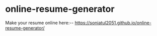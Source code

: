 # online-resume-generator
Make your resume online here:-- https://soniatul2051.github.io/online-resume-generator/
